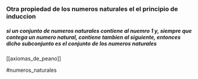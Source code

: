 ### Otra propiedad de los numeros naturales el el **principio de induccion**
##### si un conjunto de numeros naturales contiene al nuemro 1 y, siempre que contega un numero natural, contiene tambien al siguiente, entonces dicho subconjunto es el conjunto de los numeros naturales

[[axiomas_de_peano]]


#numeros_naturales
